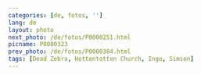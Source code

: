 ```yaml
---
categories: [de, fotos, '']
lang: de
layout: photo
next_photo: /de/fotos/P0000251.html
picname: P0000323
prev_photo: /de/fotos/P0000384.html
tags: [Dead Zebra, Hottentotten Church, Ingo, Simion]
---
```

